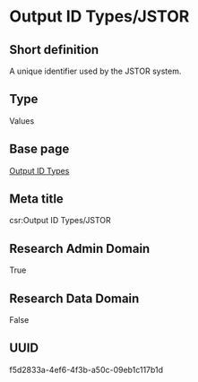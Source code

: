 # Output ID Types/JSTOR
## Short definition
A unique identifier used by the JSTOR system.
## Type
Values
## Base page
[Output ID Types](../../Objects/Output%20ID%20Types.md)
## Meta title
csr:Output ID Types/JSTOR
## Research Admin Domain
True
## Research Data Domain
False
## UUID
f5d2833a-4ef6-4f3b-a50c-09eb1c117b1d
